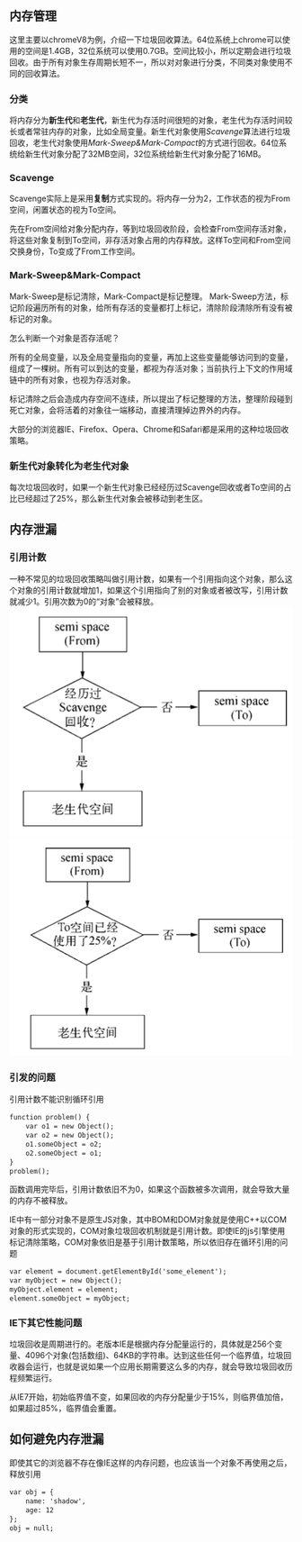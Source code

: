 ## 内存管理
这里主要以chromeV8为例，介绍一下垃圾回收算法。64位系统上chrome可以使用的空间是1.4GB，32位系统可以使用0.7GB。空间比较小，所以定期会进行垃圾回收。由于所有对象生存周期长短不一，所以对对象进行分类，不同类对象使用不同的回收算法。
### 分类
将内存分为**新生代**和**老生代**，新生代为存活时间很短的对象，老生代为存活时间较长或者常驻内存的对象，比如全局变量。新生代对象使用*Scavenge*算法进行垃圾回收，老生代对象使用*Mark-Sweep&Mark-Compact*的方式进行回收。64位系统给新生代对象分配了32MB空间，32位系统给新生代对象分配了16MB。
### Scavenge
Scavenge实际上是采用**复制**方式实现的。将内存一分为2，工作状态的视为From空间，闲置状态的视为To空间。

先在From空间给对象分配内存，等到垃圾回收阶段，会检查From空间存活对象，将这些对象复制到To空间，非存活对象占用的内存释放。这样To空间和From空间交换身份，To变成了From工作空间。
### Mark-Sweep&Mark-Compact
Mark-Sweep是标记清除，Mark-Compact是标记整理。
Mark-Sweep方法，标记阶段遍历所有的对象，给所有存活的变量都打上标记，清除阶段清除所有没有被标记的对象。

怎么判断一个对象是否存活呢？

所有的全局变量，以及全局变量指向的变量，再加上这些变量能够访问到的变量，组成了一棵树。所有可以到达的变量，都视为存活对象；当前执行上下文的作用域链中的所有对象，也视为存活对象。

标记清除之后会造成内存空间不连续，所以提出了标记整理的方法，整理阶段碰到死亡对象，会将活着的对象往一端移动，直接清理掉边界外的内存。

大部分的浏览器IE、Firefox、Opera、Chrome和Safari都是采用的这种垃圾回收策略。

### 新生代对象转化为老生代对象
每次垃圾回收时，如果一个新生代对象已经经历过Scavenge回收或者To空间的占比已经超过了25%，那么新生代对象会被移动到老生区。
## 内存泄漏
### 引用计数
一种不常见的垃圾回收策略叫做引用计数，如果有一个引用指向这个对象，那么这个对象的引用计数就增加1，如果这个引用指向了别的对象或者被改写，引用计数就减少1。引用次数为0的“对象”会被释放。
![](../imgs/内存1.png)
![](../imgs/内存2.png)
### 引发的问题

引用计数不能识别循环引用

	function problem() {
		var o1 = new Object();
		var o2 = new Object();
		o1.someObject = o2;
		o2.someObject = o1;
	}
	problem();
函数调用完毕后，引用计数依旧不为0，如果这个函数被多次调用，就会导致大量的内存不被释放。

IE中有一部分对象不是原生JS对象，其中BOM和DOM对象就是使用C++以COM对象的形式实现的，COM对象垃圾回收机制就是引用计数。即使IE的js引擎使用标记清除策略，COM对象依旧是基于引用计数策略，所以依旧存在循环引用的问题

	var element = document.getElementById('some_element');
	var myObject = new Object();
	myObject.element = element;
	element.someObject = myObject;
### IE下其它性能问题
垃圾回收是周期进行的。老版本IE是根据内存分配量运行的，具体就是256个变量、4096个对象(包括数组)、64KB的字符串。达到这些任何一个临界值，垃圾回收器会运行，也就是说如果一个应用长期需要这么多的内存，就会导致垃圾回收历程频繁运行。

从IE7开始，初始临界值不变，如果回收的内存分配量少于15%，则临界值加倍，如果超过85%，临界值会重置。
## 如何避免内存泄漏
即使其它的浏览器不存在像IE这样的内存问题，也应该当一个对象不再使用之后，释放引用

	var obj = {
		name: 'shadow',
		age: 12
	};
	obj = null;